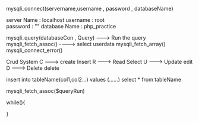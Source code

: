 mysqli_connect(servername,username , password , databaseName)

server Name : localhost
username : root   
password : ""
database Name : php_practice


mysqli_query(databaseCon , Query)   ---> Run the query
mysqli_fetch_assoc() ----> select userdata
mysqli_fetch_array()
mysqli_connect_error()


Crud System 
C ---> create   Insert
R ---> Read     Select
U ---> Update   edit
D ---> Delete   delete

insert into tableName(col1,col2...) values (......)
select * from tableName

mysqli_fetch_assoc($queryRun)

while(){
    
}


